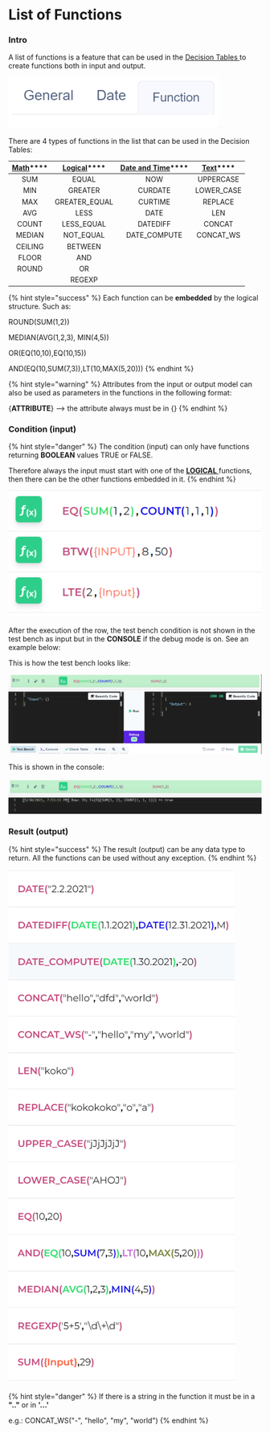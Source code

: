 # List of Functions

### Intro

A list of functions is a feature that can be used in the [Decision Tables ](../decision-table-designer.md)to create functions both in input and output.

![](../../.gitbook/assets/image%20%28136%29.png)

There are 4 types of functions in the list that can be used in the Decision Tables:

| [**Math**](math.md)\*\*\*\* | [**Logical**](logical.md)\*\*\*\* | [**Date and Time**](date-and-time.md)\*\*\*\* | [**Text**](text.md)\*\*\*\* |
| :---: | :---: | :---: | :---: |
| SUM | EQUAL | NOW | UPPERCASE |
| MIN | GREATER | CURDATE | LOWER\_CASE |
| MAX | GREATER\_EQUAL | CURTIME | REPLACE |
| AVG | LESS | DATE | LEN |
| COUNT | LESS\_EQUAL | DATEDIFF | CONCAT |
| MEDIAN | NOT\_EQUAL | DATE\_COMPUTE | CONCAT\_WS  |
| CEILING | BETWEEN |  |  |
| FLOOR | AND |  |  |
| ROUND | OR |  |  |
|  | REGEXP |  |  |

{% hint style="success" %}
Each function can be **embedded** by the logical structure. Such as:

ROUND\(SUM\(1,2\)\)

MEDIAN\(AVG\(1,2,3\), MIN\(4,5\)\)

OR\(EQ\(10,10\),EQ\(10,15\)\)

AND\(EQ\(10,SUM\(7,3\)\),LT\(10,MAX\(5,20\)\)\)
{% endhint %}

{% hint style="warning" %}
Attributes from the input or output model can also be used as parameters in the functions in the following format:

{**ATTRIBUTE**} --&gt; the attribute always must be in {}
{% endhint %}

### Condition \(input\)

{% hint style="danger" %}
The condition \(input\) can only have functions returning **BOOLEAN** values TRUE or FALSE.

Therefore always the input must start with one of the [**LOGICAL** ](logical.md)functions, then there can be the other functions embedded in it.
{% endhint %}

![Example of how the input must be.](../../.gitbook/assets/image%20%28134%29.png)

After the execution of the row, the test bench condition is not shown in the test bench as input but in the **CONSOLE** if the debug mode is on. See an example below:

This is how the test bench looks like:

![](../../.gitbook/assets/image%20%28133%29.png)

This is shown in the console:

![](../../.gitbook/assets/image%20%28132%29.png)

### Result \(output\)

{% hint style="success" %}
The result \(output\) can be any data type to return. All the functions can be used without any exception.
{% endhint %}

![](../../.gitbook/assets/func.png)

{% hint style="danger" %}
If there is a string in the function it must be in a **".."** or in **'...'**

e.g.: CONCAT\_WS\("-", "hello", "my", "world"\)
{% endhint %}

